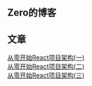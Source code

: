 ﻿Zero的博客
---
文章
---
[从零开始React项目架构(一)](https://github.com/l-Lemon/blog/issues/1)  
[从零开始React项目架构(二)](https://github.com/l-Lemon/blog/issues/2)  
[从零开始React项目架构(三)](https://github.com/l-Lemon/blog/issues/3)

